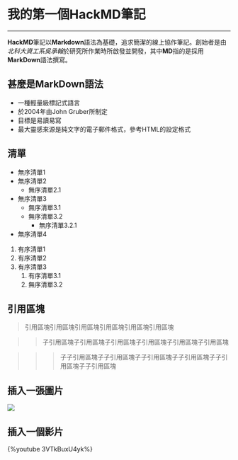 # 我的第一個HackMD筆記
---
**HackMD**筆記以**Markdown**語法為基礎，追求簡潔的線上協作筆記。創始者是由*北科大資工系吳承翰*於研究所作業時所啟發並開發，其中**MD**指的是採用**MarkDown**語法撰寫。

## 甚麼是MarkDown語法
- 一種輕量級標記式語言
- 於2004年由John Gruber所制定
- 目標是易讀易寫
- 最大靈感來源是純文字的電子郵件格式，參考HTML的設定格式

## 清單
- 無序清單1
- 無序清單2
    - 無序清單2.1
- 無序清單3
    - 無序清單3.1
    - 無序清單3.2
        - 無序清單3.2.1
- 無序清單4

1. 有序清單1
2. 有序清單2
3. 有序清單3
    1. 有序清單3.1
    2. 無序清單3.2

## 引用區塊
> 引用區塊引用區塊引用區塊引用區塊引用區塊引用區塊

>> 子引用區塊子引用區塊子引用區塊子引用區塊子引用區塊子引用區塊

>>> 子子引用區塊子子引用區塊子子引用區塊子子引用區塊子子引用區塊子子引用區塊

## 插入一張圖片
![](https://i.imgur.com/AVwZqHu.png)

## 插入一個影片

{%youtube 3VTkBuxU4yk%}
